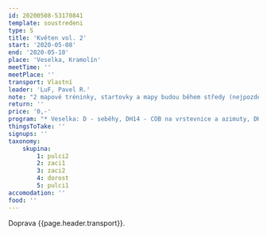 ```yaml
---
id: 20200508-53170841
template: soustredeni
type: S
title: 'Květen vol. 2'
start: '2020-05-08'
end: '2020-05-10'
place: 'Veselka, Kramolín'
meetTime: ''
meetPlace: ''
transport: Vlastní
leader: 'LuF, Pavel R.'
note: "2 mapové tréninky, startovky a mapy budou během středy (nejpozději ve čtvrtek ráno).\r\n\r\n**Mapy ke stažení:**\r\n* Veselka\r\n* Kramolín\r\n \r\n[Startovky (časy příjezdů)](https://docs.google.com/spreadsheets/d/1amn3wpfo_QA2ghmu4qXcTqRW2Q-4PSU-_1LZIgzQaoE/edit)"
return: ''
price: '0,-'
program: "* Veselka: D - seběhy, DH14 - COB na vrstevnice a azimuty, DH12 - linie, DH10 - COB - [parkování u lesa](https://en.mapy.cz/s/kozamuhevu)\r\n* Kramolín sever - všichni middle - parkování bude upřesněno\r\n\r\nNezapomeňte prosím vyplnit startovky (časy příjezdů).\r\nNa kontrolách budou fábory, pro mladší by měly obsahovat i kód kotroly."
thingsToTake: ''
signups: ''
taxonomy:
    skupina:
        1: pulci2
        2: zaci1
        3: zaci2
        4: dorost
        5: pulci1
accomodation: ''
food: ''
---
```

 Doprava {{page.header.transport}}.

